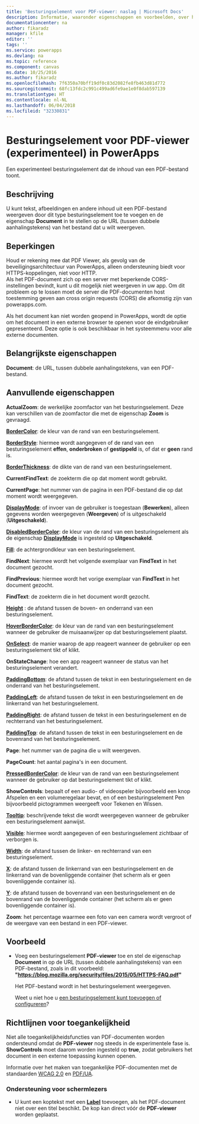 ```yaml
---
title: 'Besturingselement voor PDF-viewer: naslag | Microsoft Docs'
description: Informatie, waaronder eigenschappen en voorbeelden, over het besturingselement PDF-viewer
documentationcenter: na
author: fikaradz
manager: kfile
editor: ''
tags: ''
ms.service: powerapps
ms.devlang: na
ms.topic: reference
ms.component: canvas
ms.date: 10/25/2016
ms.author: fikaradz
ms.openlocfilehash: 7f6350a70bff19df0c83d2082fe8fb463d81d772
ms.sourcegitcommit: 68fc13fdc2c991c499ad6fe9ae1e0f8dab597139
ms.translationtype: HT
ms.contentlocale: nl-NL
ms.lasthandoff: 06/04/2018
ms.locfileid: "32330831"
---
```

# <a name="pdf-viewer-control-experimental-in-powerapps"></a>Besturingselement voor PDF-viewer (experimenteel) in PowerApps
Een experimenteel besturingselement dat de inhoud van een PDF-bestand toont.

## <a name="description"></a>Beschrijving
U kunt tekst, afbeeldingen en andere inhoud uit een PDF-bestand weergeven door dit type besturingselement toe te voegen en de eigenschap **Document** in te stellen op de URL (tussen dubbele aanhalingstekens) van het bestand dat u wilt weergeven.

## <a name="limitations"></a>Beperkingen
Houd er rekening mee dat PDF Viewer, als gevolg van de beveiligingsarchitectuur van PowerApps, alleen ondersteuning biedt voor HTTPS-koppelingen, niet voor HTTP.  
Als het PDF-document zich op een server met beperkende CORS-instellingen bevindt, kunt u dit mogelijk niet weergeven in uw app.  Om dit probleem op te lossen moet de server die PDF-documenten host toestemming geven aan cross origin requests (CORS) die afkomstig zijn van powerapps.com.

Als het document kan niet worden geopend in PowerApps, wordt de optie om het document in een externe browser te openen voor de eindgebruiker gepresenteerd.  Deze optie is ook beschikbaar in het systeemmenu voor alle externe documenten.

## <a name="key-properties"></a>Belangrijkste eigenschappen
**Document**: de URL, tussen dubbele aanhalingstekens, van een PDF-bestand.

## <a name="additional-properties"></a>Aanvullende eigenschappen
**ActualZoom**: de werkelijke zoomfactor van het besturingselement. Deze kan verschillen van de zoomfactor die met de eigenschap **Zoom** is gevraagd.

**[BorderColor](properties-color-border.md)**: de kleur van de rand van een besturingselement.

**[BorderStyle](properties-color-border.md)**: hiermee wordt aangegeven of de rand van een besturingselement **effen**, **onderbroken** of **gestippeld** is, of dat er **geen** rand is.

**[BorderThickness](properties-color-border.md)**: de dikte van de rand van een besturingselement.

**CurrentFindText**: de zoekterm die op dat moment wordt gebruikt.

**CurrentPage**: het nummer van de pagina in een PDF-bestand die op dat moment wordt weergegeven.

**[DisplayMode](properties-core.md)**: of invoer van de gebruiker is toegestaan (**Bewerken**), alleen gegevens worden weergegeven (**Weergeven**) of is uitgeschakeld (**Uitgeschakeld**).

**[DisabledBorderColor](properties-color-border.md)**: de kleur van de rand van een besturingselement als de eigenschap **[DisplayMode](properties-core.md)** is ingesteld op **Uitgeschakeld**.

**[Fill](properties-color-border.md)**: de achtergrondkleur van een besturingselement.

**FindNext**: hiermee wordt het volgende exemplaar van **FindText** in het document gezocht.

**FindPrevious**: hiermee wordt het vorige exemplaar van **FindText** in het document gezocht.

**FindText**: de zoekterm die in het document wordt gezocht.

**[Height](properties-size-location.md)** : de afstand tussen de boven- en onderrand van een besturingselement.

**[HoverBorderColor](properties-color-border.md)**: de kleur van de rand van een besturingselement wanneer de gebruiker de muisaanwijzer op dat besturingselement plaatst.

**[OnSelect](properties-core.md)**: de manier waarop de app reageert wanneer de gebruiker op een besturingselement tikt of klikt.

**OnStateChange**: hoe een app reageert wanneer de status van het besturingselement verandert.

**[PaddingBottom](properties-size-location.md)**: de afstand tussen de tekst in een besturingselement en de onderrand van het besturingselement.

**[PaddingLeft](properties-size-location.md)**: de afstand tussen de tekst in een besturingselement en de linkerrand van het besturingselement.

**[PaddingRight](properties-size-location.md)**: de afstand tussen de tekst in een besturingselement en de rechterrand van het besturingselement.

**[PaddingTop](properties-size-location.md)**: de afstand tussen de tekst in een besturingselement en de bovenrand van het besturingselement.

**Page**: het nummer van de pagina die u wilt weergeven.

**PageCount**: het aantal pagina's in een document.

**[PressedBorderColor](properties-color-border.md)**: de kleur van de rand van een besturingselement wanneer de gebruiker op dat besturingselement tikt of klikt.

**ShowControls**: bepaalt of een audio- of videospeler bijvoorbeeld een knop Afspelen en een volumeregelaar bevat, en of een besturingselement Pen bijvoorbeeld pictogrammen weergeeft voor Tekenen en Wissen.

**[Tooltip](properties-core.md)**: beschrijvende tekst die wordt weergegeven wanneer de gebruiker een besturingselement aanwijst.

**[Visible](properties-core.md)**: hiermee wordt aangegeven of een besturingselement zichtbaar of verborgen is.

**[Width](properties-size-location.md)**: de afstand tussen de linker- en rechterrand van een besturingselement.

**[X](properties-size-location.md)**: de afstand tussen de linkerrand van een besturingselement en de linkerrand van de bovenliggende container (het scherm als er geen bovenliggende container is).

**[Y](properties-size-location.md)**: de afstand tussen de bovenrand van een besturingselement en de bovenrand van de bovenliggende container (het scherm als er geen bovenliggende container is).

**Zoom**: het percentage waarmee een foto van een camera wordt vergroot of de weergave van een bestand in een PDF-viewer.

## <a name="example"></a>Voorbeeld
* Voeg een besturingselement **PDF-viewer** toe en stel de eigenschap **Document** in op de URL (tussen dubbele aanhalingstekens) van een PDF-bestand, zoals in dit voorbeeld:<br>
  **"https://blog.mozilla.org/security/files/2015/05/HTTPS-FAQ.pdf"**

    Het PDF-bestand wordt in het besturingselement weergegeven.

    Weet u niet hoe u [een besturingselement kunt toevoegen of configureren](../add-configure-controls.md)?


## <a name="accessibility-guidelines"></a>Richtlijnen voor toegankelijkheid
Niet alle toegankelijkheidsfuncties van PDF-documenten worden ondersteund omdat de **PDF-viewer** nog steeds in de experimentele fase is. **ShowControls** moet daarom worden ingesteld op **true**, zodat gebruikers het document in een externe toepassing kunnen openen.

Informatie over het maken van toegankelijke PDF-documenten met de standaarden [WCAG 2.0](https://www.w3.org/TR/WCAG-TECHS/pdf.html) en [PDF/UA](https://www.pdfa.org/pdfua-the-iso-standard-for-universal-accessibility/).

### <a name="screen-reader-support"></a>Ondersteuning voor schermlezers
* U kunt een koptekst met een  **[Label](control-text-box.md)** toevoegen, als het PDF-document niet over een titel beschikt. De kop kan direct vóór de **PDF-viewer** worden geplaatst.
